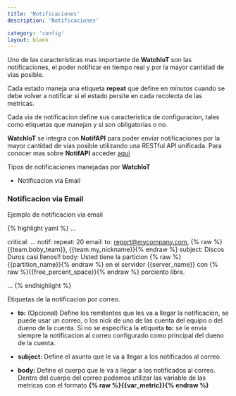 ```yaml
---
title: 'Notificaciones'
description: 'Notificaciones'

category: 'config'
layout: blank
---
```


Uno de las caracteristicas mas importante de **WatchIoT** son las notificaciones, el poder notificar en tiempo real y
por la mayor cantidad de vias posible.

Cada estado maneja una etiqueta **repeat** que define en *minutos* cuando se debe volver a notificar si el estado persite
en cada recolecta de las metricas.

Cada via de notificacion define sus caracteristica de configuracion, tales como etiquetas que manejan y si son obligatorias
o no.

**WatchIoT** se integra con **NotifAPI** para poder enviar notificaciones por la mayor cantidad de vias posible utilizando una
 RESTful API unificada. Para conocer mas sobre **NotifAPI** acceder [aqui](http://docs.notifapi.com)

Tipos de notificaciones manejadas por **WatchIoT**

 * Notificacion via Email

### Notificacion via Email

Ejemplo de notificacion via email

{% highlight yaml %}
...

critical:
    ...
    notif:
        repeat: 20
        email:
            to: report@mycompany.com, {% raw %}{{team.boby_team}}, {{team.my_nickname}}{% endraw %}
            subject: Discos Duros casi llenos!!
            body: Usted tiene la particion {% raw %}{{partition_name}}{% endraw %} en el servidor {{server_name}} con
                  {% raw %}{{free_percent_space}}{% endraw %} porciento libre.

...
{% endhighlight %}

Etiquetas de la notificacion por correo.

* **to:** (Opcional) Define los remitentes que les va a llegar la notificacion, se puede usar un correo, o los nick de uno de las
cuenta del equipo o del dueno de la cuenta. Si no se especifica la etiqueta **to:** se le envia siempre la notificacion
al correo configurado como principal del dueno de la cuenta.

* **subject:** Define el asunto que le va a llegar a los notificados al correo.

* **body:** Define el cuerpo que le va a llegar a los notificados al correo. Dentro del cuerpo del correo podemos utilizar
 las variable de las metricas con el formato **{% raw %}{{var_metric}}{% endraw %}**
